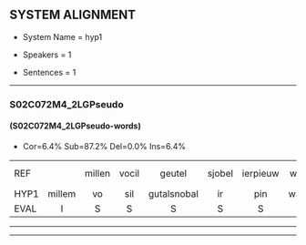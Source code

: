 
## SYSTEM ALIGNMENT

- System Name = hyp1

- Speakers = 1

- Sentences = 1

---

### S02C072M4_2LGPseudo

#### (S02C072M4_2LGPseudo-words)

- Cor=6.4%	Sub=87.2%	Del=0.0%	Ins=6.4%

|  |  |  |  |  |  |  |  |  |  |  |  |  |  |  |  |  |  |  |  |  |  |  |  |  |  |  |  |  |  |  |  |  |  |  |  |  |  |  |  |  |  |  |  |  |  |  |  |
|:--- |:---:|:---:|:---:|:---:|:---:|:---:|:---:|:---:|:---:|:---:|:---:|:---:|:---:|:---:|:---:|:---:|:---:|:---:|:---:|:---:|:---:|:---:|:---:|:---:|:---:|:---:|:---:|:---:|:---:|:---:|:---:|:---:|:---:|:---:|:---:|:---:|:---:|:---:|:---:|:---:|:---:|:---:|:---:|:---:|:---:|:---:|:---:|
| REF |  | millen | vocil | geutel | sjobel | ierpieuw | walaan | erke | haweel | saarweng | gevicht |  | eemde | bepoud | orstalk | veten*(vetten) | gefouw | vurpaand | nizung | fiewon | kneurem | vawaai | * | *x | strellen*(strelen) | zwieten | foetbans |  | oonste | muider | grijnken | schielstaug | prilsood | * | vloender | milste | veurder | kloeien | ulen | orponk | schodig | ijpo | * | menuur | spreikje | hiffreeuw | wooien |
| HYP1 | millem | vo | sil | gutalsnobal | ir | pin | walaam | erke | hanwel | sarling | gevicht | eenden | bepaald | oorstalk | vetten | ofovuurparnd | misun | fion | run | vawai | strel | ja | s | ja | streilen | zuieten | foetbans | unsta | medder | grenkem | schielstau | prilsoort | vlunder | milsten | veurdr | clui | en | luhm | oor | ponk | shodig | epo | mneu | mene | sprekje | hiffrew | woien |
| EVAL | I | S | S | S | S | S | S |  | S | S |  | I | S | S | S | S | S | S | S | S | S | S | S | S | S | S |  | I | S | S | S | S | S | S | S | S | S | S | S | S | S | S | S | S | S | S | S |
---

---
